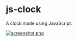 # js-clock
A clock made using JavaScript.

[![screenshot.png](https://i.postimg.cc/bwpSjQcP/screenshot.png)](https://postimg.cc/tYv43n4v)